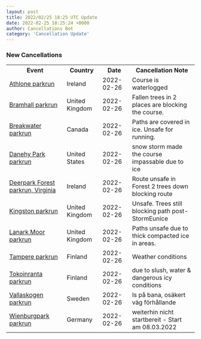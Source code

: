 ```yaml
---
layout: post
title: 2022/02/25 18:25 UTC Update
date: 2022-02-25 18:25:24 +0000
author: Cancellations Bot
category: 'Cancellation Update'
---
```


<h3>New Cancellations</h3>
<div class='hscrollable'>
<table style='width: 100%'>
    <tr>
        <th>Event</th>
        <th>Country</th>
        <th>Date</th>
        <th>Cancellation Note</th>
    </tr>
    <tr>
        <td><a href="https://www.parkrun.ie/athlone">Athlone parkrun</a></td>
        <td>Ireland</td>
        <td>2022-02-26</td>
        <td>Course is waterlogged</td>
    </tr>
    <tr>
        <td><a href="https://www.parkrun.org.uk/bramhall">Bramhall parkrun</a></td>
        <td>United Kingdom</td>
        <td>2022-02-26</td>
        <td>Fallen trees in 2 places are blocking the course.</td>
    </tr>
    <tr>
        <td><a href="https://www.parkrun.ca/breakwater">Breakwater parkrun</a></td>
        <td>Canada</td>
        <td>2022-02-26</td>
        <td>Paths are covered in ice. Unsafe for running.</td>
    </tr>
    <tr>
        <td><a href="https://www.parkrun.us/danehypark">Danehy Park parkrun</a></td>
        <td>United States</td>
        <td>2022-02-26</td>
        <td>snow storm made the course impassable due to ice</td>
    </tr>
    <tr>
        <td><a href="https://www.parkrun.ie/deerparkforest">Deerpark Forest parkrun, Virginia</a></td>
        <td>Ireland</td>
        <td>2022-02-26</td>
        <td>Route unsafe in Forest 2 trees down blocking route</td>
    </tr>
    <tr>
        <td><a href="https://www.parkrun.org.uk/kingston">Kingston parkrun</a></td>
        <td>United Kingdom</td>
        <td>2022-02-26</td>
        <td>Unsafe. Trees still blocking path post-StormEunice</td>
    </tr>
    <tr>
        <td><a href="https://www.parkrun.org.uk/lanarkmoor">Lanark Moor parkrun</a></td>
        <td>United Kingdom</td>
        <td>2022-02-26</td>
        <td>Paths unsafe due to thick compacted ice in areas.</td>
    </tr>
    <tr>
        <td><a href="https://www.parkrun.fi/tampere">Tampere parkrun</a></td>
        <td>Finland</td>
        <td>2022-02-26</td>
        <td>Weather conditions</td>
    </tr>
    <tr>
        <td><a href="https://www.parkrun.fi/tokoinranta">Tokoinranta parkrun</a></td>
        <td>Finland</td>
        <td>2022-02-26</td>
        <td>due to slush, water & dangerous icy conditions</td>
    </tr>
    <tr>
        <td><a href="https://www.parkrun.se/vallaskogen">Vallaskogen parkrun</a></td>
        <td>Sweden</td>
        <td>2022-02-26</td>
        <td>Is på bana, osäkert väg förhållande</td>
    </tr>
    <tr>
        <td><a href="https://www.parkrun.com.de/wienburgpark">Wienburgpark parkrun</a></td>
        <td>Germany</td>
        <td>2022-02-26</td>
        <td>weiterhin nicht startbereit - Start am 08.03.2022</td>
    </tr>
</table>
</div>
